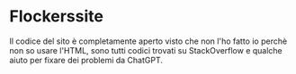 # Flockerssite
Il codice del sito è completamente aperto visto che non l'ho fatto io perchè non so usare l'HTML, sono tutti codici trovati su StackOverflow e qualche aiuto per fixare dei problemi da ChatGPT.
